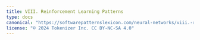 ```yaml
---
title: VIII. Reinforcement Learning Patterns
type: docs
canonical: "https://softwarepatternslexicon.com/neural-networks/viii.-reinforcement-learning-patterns"
license: "© 2024 Tokenizer Inc. CC BY-NC-SA 4.0"
---
```

